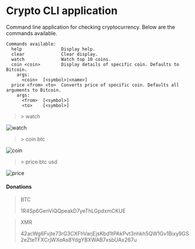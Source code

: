 # Crypto CLI application

Command line application for checking cryptocurrency. Below are the commands available.

```
Commands available:
  help               Display help.
  clear              Clear display.
  watch              Watch top 10 coins.
  coin <coin>        Display details of specific coin. Defaults to Bitcoin.
    args:
      <coin>  [<symbol>|<name>]
  price <from> <to>  Converts price of specific coin. Defaults all arguments to Bitcoin.
    args:
      <from>  [<symbol>]
      <to>    [<symbol>]
```

> \> watch

![watch](https://i.imgur.com/8XF5f8S.png)

> \> coin btc

![coin](https://i.imgur.com/UBwVwcD.png)

> \> price btc usd

![price](https://i.imgur.com/Ysu3tRG.png)

#### Donations

>BTC
>
>1R4Sp6GenViQQpeakD7yeThLGpdxmCKUE

>XMR
>
>42acWg6Fvjte73rG3CXFhVarjEjsKbd1tPAkPvt3nhkh5QW1Gv1Bixy9GS2eZteTFXCrjWXeAs8YdgYBXWAB7xsbUAx267u